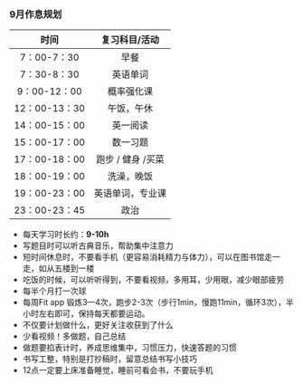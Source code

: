 ### 9月作息规划

|     时间      |   复习科目/活动   |
| :-----------: | :---------------: |
|  7：00-7：30  |       早餐        |
|  7：30-8：30  |     英语单词      |
| 9：00-12：00  |    概率强化课     |
| 12：00-13：30 |    午饭，午休     |
| 14：00-15：00 |     英一阅读      |
| 15：00-17：00 |     数一习题      |
| 17：00-18：00 | 跑步 / 健身 /买菜 |
| 18：00-19：00 |    洗澡，晚饭     |
| 19：00-23：00 | 英语单词，专业课  |
| 23：00-23：45 |       政治        |



-   每天学习时长约：**9-10h**
-   写题目时可以听古典音乐，帮助集中注意力
-   短时间休息时，不要看手机（更容易消耗精力与体力），可以在图书馆走一走，如从五楼到一楼
-   吃饭的时候，可以听听得到，不要看视频，多用耳，少用眼，减少眼部疲劳
-   每半个月打一次球
-   每周Fit app 锻炼3—4次，跑步2-3次（步行1min，慢跑11min，循环3次），半小时左右即可，保持每天都要运动。
-   不仅要计划做什么，更好关注收获到了什么
-   少看视频！多做题，自己总结
-   做题要掐表计时，养成思维集中，习惯压力，快速答题的习惯
-   书写工整，特别是打抄稿时，留意总结书写小技巧
-   12点一定要上床准备睡觉，睡前可看会书，不要玩手机
